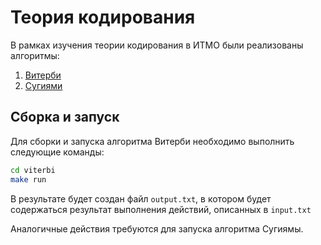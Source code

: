 # Теория кодирования

В рамках изучения теории кодирования в ИТМО были реализованы алгоритмы:
1. [Витерби](./viterbi)
2. [Сугиями](./sugiyama/)

## Сборка и запуск

Для сборки и запуска алгоритма Витерби необходимо выполнить следующие команды:

```bash
cd viterbi
make run
```

В результате будет создан файл `output.txt`, в котором будет содержаться результат выполнения действий, описанных в `input.txt`

Аналогичные действия требуются для запуска алгоритма Сугиямы.
